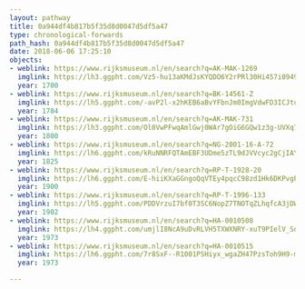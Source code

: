 ```yaml
---
layout: pathway
title: 0a944df4b817b5f35d8d0047d5df5a47
type: chronological-forwards
path_hash: 0a944df4b817b5f35d8d0047d5df5a47
date: 2018-06-06 17:25:10
objects:
- weblink: https://www.rijksmuseum.nl/en/search?q=AK-MAK-1269
  imglink: https://lh3.ggpht.com/Vz5-hu13aKMdJsKYQDO6Y2rPRl30Hi457i0949FKtzEYPeg7ne6Ua63qrpcUcEAxtEbniSO-1ajdvpabeO-Q0o_TJw=s200
  year: 1700
- weblink: https://www.rijksmuseum.nl/en/search?q=BK-14561-Z
  imglink: https://lh5.ggpht.com/-avP2l-x2hKEB6aBvYFbnJm0ImgVdwFD3ICJtuzQS35PSTxsADz0bPGwghfT-CZqDxY6k3PSxUUyQqUD92nVT9remB6N=s200
  year: 1784
- weblink: https://www.rijksmuseum.nl/en/search?q=AK-MAK-731
  imglink: https://lh3.ggpht.com/Ol0VwPFwqAmlGwj0WAr7gOiG6GQw1z3g-UVXq7s1Nor0dEXAiQcAasl92rU14-1l9rcht1d5xnU-kjeFTVgSYBRqSmnQ=s200
  year: 1800
- weblink: https://www.rijksmuseum.nl/en/search?q=NG-2001-16-A-72
  imglink: https://lh6.ggpht.com/kRuNNRFQTAmEBF3UDme5zTL9dJVVcyc2gCjIAY8AiFifQy_ZxWLqFmxBNh1x3kvWbGdihK293F9dtdw2pHH27BDvajg=s200
  year: 1825
- weblink: https://www.rijksmuseum.nl/en/search?q=RP-T-1928-20
  imglink: https://lh6.ggpht.com/E-hiiKXaGGngoQqVTEy4pqcC98zd1Hk6DKPvgP7s4NJR8C2Pvt_wnzDkTXWMVUTswvmj8s5m5NhWXeQP5SDrqaoC1J8=s200
  year: 1900
- weblink: https://www.rijksmuseum.nl/en/search?q=RP-T-1996-133
  imglink: https://lh5.ggpht.com/PDDVrzuI7bf0T3SC6NopZ7TNOTqZLhqfcA3jDWGCmo9uuqDzJFLco91bPn7blPe76GUi1elAd9C5Vcv-KlpX8tk_FoxH=s200
  year: 1902
- weblink: https://www.rijksmuseum.nl/en/search?q=HA-0010508
  imglink: https://lh4.ggpht.com/umjlI8NcA9uDvRLVH5TXWXNRY-xuT9PIelV_SdWmSdLZvhQZjo153Pq6jUlseYC2dnLz4ky_FNU3jgtZfQaqTTLYMms=s200
  year: 1973
- weblink: https://www.rijksmuseum.nl/en/search?q=HA-0010515
  imglink: https://lh6.ggpht.com/7r8SxF--R1001PSHiyx_wgaZH47PzsToh9H9-my2y84E-6B8mpw-gi1tnNaH_X_bfZwhCp4Ho8ixn4N-JIy36Gm4JeiB=s200
  year: 1973

---
```

